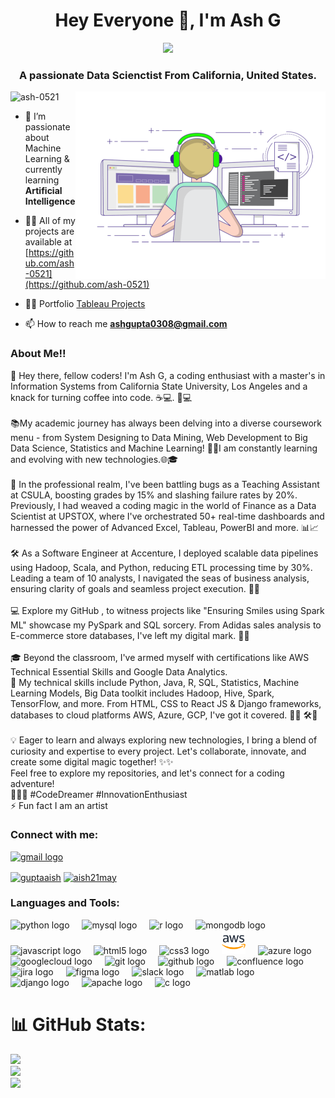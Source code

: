 <h1 align="center">Hey Everyone 👋, I'm Ash G</h1>
<div align="center"> <img src="https://blog.carlow.edu/wp-content/uploads/sites/26/2022/04/how-artificial-intelligence-is-shaping-data-analytics.jpg"> </div>
<h3 align="center">A passionate Data Scienctist From California, United States.</h3>
<img align="right" alt="Coding" width="400" src="https://raw.githubusercontent.com/devSouvik/devSouvik/master/gif3.gif">

<p align="left"> <img src="https://komarev.com/ghpvc/?username=ash-0521&label=Profile%20views&color=0e75b6&style=flat" alt="ash-0521" /> </p>

- 🌱 I’m passionate about Machine Learning & currently learning **Artificial Intelligence**

- 👨‍💻 All of my projects are available at [https://github.com/ash-0521](https://github.com/ash-0521)

- 👨‍💻 Portfolio [Tableau Projects](https://public.tableau.com/app/profile/aishwarya.gupta3014/vizzes)

- 📫 How to reach me **ashgupta0308@gmail.com**

### About Me!!
<p align="left">👋 Hey there, fellow coders! I'm Ash G, a coding enthusiast with a master's in Information Systems from California State University, Los Angeles and a knack for turning coffee into code. ☕💻. 🚀💻<br><br>📚My academic journey has always been delving into a diverse coursework menu - from System Designing to Data Mining, Web Development to Big Data Science, Statistics and Machine Learning! 🧠💡I am constantly learning and evolving with new technologies.🌐🎓<br><br>💼 In the professional realm, I've been battling bugs as a Teaching Assistant at CSULA, boosting grades by 15% and slashing failure rates by 20%. Previously, I had weaved a coding magic in the world of Finance as a Data Scientist at UPSTOX, where I've orchestrated 50+ real-time dashboards and harnessed the power of Advanced Excel, Tableau, PowerBI and more. 📊📈<br><br>🛠️ As a Software Engineer at Accenture, I deployed scalable data pipelines using Hadoop, Scala, and Python, reducing ETL processing time by 30%. Leading a team of 10 analysts, I navigated the seas of business analysis, ensuring clarity of goals and seamless project execution. 💼💡<br><br>💻 Explore my GitHub , to witness projects like "Ensuring Smiles using Spark ML" showcase my PySpark and SQL sorcery. From Adidas sales analysis to E-commerce store databases, I've left my digital mark. 🚀📂<br><br>🎓 Beyond the classroom, I've armed myself with certifications like AWS Technical Essential Skills and Google Data Analytics. <br>🤖 My technical skills include Python, Java, R, SQL, Statistics, Machine Learning Models, Big Data toolkit includes Hadoop, Hive, Spark, TensorFlow, and more. From HTML, CSS to React JS & Django frameworks, databases to cloud platforms AWS, Azure, GCP, I've got it covered. 💬💡 🛠️🚀<br><br>💡 Eager to learn and always exploring new technologies, I bring a blend of curiosity and expertise to every project. Let's collaborate, innovate, and create some digital magic together! ✨✨<br>Feel free to explore my repositories, and let's connect for a coding adventure! <br>🚀👩‍💻 #CodeDreamer #InnovationEnthusiast<br>⚡ Fun fact I am an artist</br></p>

<h3 align="left">Connect with me:</h3>
<p align="left">
<a href=mailto:“ashgupta0308@gmail.com” target="blank"><img src="https://img.shields.io/static/v1?message=Gmail&logo=gmail&label=&color=D14836&logoColor=white&labelColor=&style=for-the-badge" height="35" alt="gmail logo" /></a> 

<a href="https://linkedin.com/in/guptaaish" target="blank"><img align="center" src="https://raw.githubusercontent.com/rahuldkjain/github-profile-readme-generator/master/src/images/icons/Social/linked-in-alt.svg" alt="guptaaish" height="30" width="40" /></a>
<a href="https://www.leetcode.com/aish21may" target="blank"><img align="center" src="https://raw.githubusercontent.com/rahuldkjain/github-profile-readme-generator/master/src/images/icons/Social/leet-code.svg" alt="aish21may" height="30" width="40" /></a>  
</p>

<h3 align="left">Languages and Tools:</h3>
<p align="left">
<div align="left">
  <img src="https://cdn.jsdelivr.net/gh/devicons/devicon/icons/python/python-original.svg" height="30" alt="python logo"  />
  <img width="12" />
  <img src="https://cdn.jsdelivr.net/gh/devicons/devicon/icons/mysql/mysql-original.svg" height="30" alt="mysql logo"  />
  <img width="12" />
  <img src="https://cdn.jsdelivr.net/gh/devicons/devicon/icons/r/r-original.svg" height="30" alt="r logo"  />
  <img width="12" />
  <img src="https://cdn.jsdelivr.net/gh/devicons/devicon/icons/mongodb/mongodb-original.svg" height="30" alt="mongodb logo"  />
  <img width="12" />
  <img src="https://cdn.jsdelivr.net/gh/devicons/devicon/icons/javascript/javascript-original.svg" height="30" alt="javascript logo"  />
  <img width="12" />
  <img src="https://cdn.jsdelivr.net/gh/devicons/devicon/icons/html5/html5-original.svg" height="30" alt="html5 logo"  />
  <img width="12" />
  <img src="https://cdn.jsdelivr.net/gh/devicons/devicon/icons/css3/css3-original.svg" height="30" alt="css3 logo"  />
  <img width="12" />
  <img src="https://raw.githubusercontent.com/devicons/devicon/master/icons/amazonwebservices/amazonwebservices-original-wordmark.svg" alt="aws" width="38" height="38"  />
  <img width="12" />
  <img src="https://cdn.jsdelivr.net/gh/devicons/devicon/icons/azure/azure-original.svg" height="30" alt="azure logo"  />
  <img width="12" />
  <img src="https://cdn.jsdelivr.net/gh/devicons/devicon/icons/googlecloud/googlecloud-original.svg" height="30" alt="googlecloud logo"  />
  <img width="12" />
  <img src="https://cdn.jsdelivr.net/gh/devicons/devicon/icons/git/git-original.svg" height="30" alt="git logo"  />
  <img width="12" />
  <img src="https://cdn.jsdelivr.net/gh/devicons/devicon/icons/github/github-original.svg" height="30" alt="github logo"  />
  <img width="12" />
  <img src="https://cdn.jsdelivr.net/gh/devicons/devicon/icons/confluence/confluence-original.svg" height="30" alt="confluence logo"  />
  <img width="12" />
  <img src="https://cdn.jsdelivr.net/gh/devicons/devicon/icons/jira/jira-original.svg" height="30" alt="jira logo"  />
  <img width="12" />
  <img src="https://cdn.jsdelivr.net/gh/devicons/devicon/icons/figma/figma-original.svg" height="30" alt="figma logo"  />
  <img width="12" />
  <img src="https://cdn.jsdelivr.net/gh/devicons/devicon/icons/slack/slack-original.svg" height="30" alt="slack logo"  />
  <img width="12" />
  <img src="https://cdn.jsdelivr.net/gh/devicons/devicon/icons/matlab/matlab-original.svg" height="30" alt="matlab logo"  />
  <img width="12" />
  <img src="https://cdn.jsdelivr.net/gh/devicons/devicon/icons/django/django-plain.svg" height="30" alt="django logo"  />
  <img width="12" />
  <img src="https://cdn.jsdelivr.net/gh/devicons/devicon/icons/apache/apache-original.svg" height="30" alt="apache logo"  />
  <img width="12" />
  <img src="https://cdn.jsdelivr.net/gh/devicons/devicon/icons/c/c-original.svg" height="30" alt="c logo"  />
</div>
</p>


# 📊 GitHub Stats:
![](https://github-readme-stats.vercel.app/api?username=ash-0521&theme=radical&hide_border=false&include_all_commits=true&count_private=true)<br/>
![](https://github-readme-streak-stats.herokuapp.com/?user=ash-0521&theme=radical&hide_border=false)<br/>
![](https://github-readme-stats.vercel.app/api/top-langs/?username=ash-0521&theme=radical&hide_border=false&include_all_commits=true&count_private=true&layout=compact)


